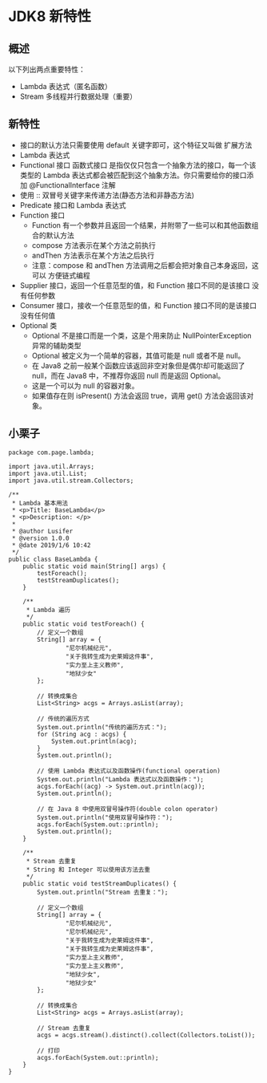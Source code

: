# JDK8 新特性
## 概述
以下列出两点重要特性：

- Lambda 表达式（匿名函数）
- Stream 多线程并行数据处理（重要）

## 新特性
- 接口的默认方法只需要使用 default 关键字即可，这个特征又叫做 扩展方法
- Lambda 表达式
- Functional 接口 函数式接口 是指仅仅只包含一个抽象方法的接口，每一个该类型的 Lambda 表达式都会被匹配到这个抽象方法。你只需要给你的接口添加 @FunctionalInterface 注解
- 使用 :: 双冒号关键字来传递方法(静态方法和非静态方法)
- Predicate 接口和 Lambda 表达式
- Function 接口
    - Function 有一个参数并且返回一个结果，并附带了一些可以和其他函数组合的默认方法
    - compose 方法表示在某个方法之前执行
    - andThen 方法表示在某个方法之后执行
    - 注意：compose 和 andThen 方法调用之后都会把对象自己本身返回，这可以 方便链式编程
- Supplier 接口，返回一个任意范型的值，和 Function 接口不同的是该接口 没有任何参数
- Consumer 接口，接收一个任意范型的值，和 Function 接口不同的是该接口 没有任何值
- Optional 类
  - Optional 不是接口而是一个类，这是个用来防止 NullPointerException 异常的辅助类型
  - Optional 被定义为一个简单的容器，其值可能是 null 或者不是 null。
  - 在 Java8 之前一般某个函数应该返回非空对象但是偶尔却可能返回了 null，而在 Java8 中，不推荐你返回 null 而是返回 Optional。
  - 这是一个可以为 null 的容器对象。
  - 如果值存在则 isPresent() 方法会返回 true，调用 get() 方法会返回该对象。

## 小栗子
```
package com.page.lambda;

import java.util.Arrays;
import java.util.List;
import java.util.stream.Collectors;

/**
 * Lambda 基本用法
 * <p>Title: BaseLambda</p>
 * <p>Description: </p>
 *
 * @author Lusifer
 * @version 1.0.0
 * @date 2019/1/6 10:42
 */
public class BaseLambda {
    public static void main(String[] args) {
        testForeach();
        testStreamDuplicates();
    }

    /**
     * Lambda 遍历
     */
    public static void testForeach() {
        // 定义一个数组
        String[] array = {
                "尼尔机械纪元",
                "关于我转生成为史莱姆这件事",
                "实力至上主义教师",
                "地狱少女"
        };

        // 转换成集合
        List<String> acgs = Arrays.asList(array);

        // 传统的遍历方式
        System.out.println("传统的遍历方式：");
        for (String acg : acgs) {
            System.out.println(acg);
        }
        System.out.println();

        // 使用 Lambda 表达式以及函数操作(functional operation)
        System.out.println("Lambda 表达式以及函数操作：");
        acgs.forEach((acg) -> System.out.println(acg));
        System.out.println();

        // 在 Java 8 中使用双冒号操作符(double colon operator)
        System.out.println("使用双冒号操作符：");
        acgs.forEach(System.out::println);
        System.out.println();
    }

    /**
     * Stream 去重复
     * String 和 Integer 可以使用该方法去重
     */
    public static void testStreamDuplicates() {
        System.out.println("Stream 去重复：");

        // 定义一个数组
        String[] array = {
                "尼尔机械纪元",
                "尼尔机械纪元",
                "关于我转生成为史莱姆这件事",
                "关于我转生成为史莱姆这件事",
                "实力至上主义教师",
                "实力至上主义教师",
                "地狱少女",
                "地狱少女"
        };

        // 转换成集合
        List<String> acgs = Arrays.asList(array);

        // Stream 去重复
        acgs = acgs.stream().distinct().collect(Collectors.toList());

        // 打印
        acgs.forEach(System.out::println);
    }
}
```